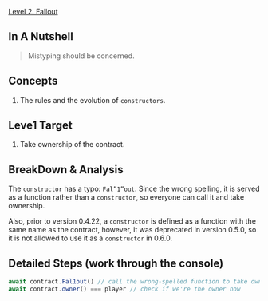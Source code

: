 [Level 2. Fallout](https://ethernaut.openzeppelin.com/level/2)

## In A Nutshell

> Mistyping should be concerned.

## Concepts

1. The rules and the evolution of `constructors`.

## Leve1 Target

1. Take ownership of the contract.

## BreakDown & Analysis

The `constructor` has a typo: `Fal”1”out`. Since the wrong spelling, it is served as a function rather than a `constructor`, so everyone can call it and take ownership.<br>

Also, prior to version 0.4.22, a `constructor` is defined as a function with the same name as the contract, however, it was deprecated in version 0.5.0, so it is not allowed to use it as a `constructor` in 0.6.0.

## Detailed Steps (work through the console)

```js
await contract.Fal1out() // call the wrong-spelled function to take ownership
await contract.owner() === player // check if we're the owner now
```
